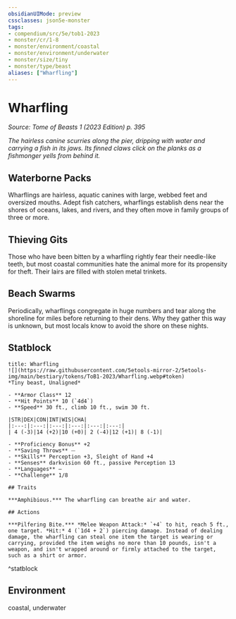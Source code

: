 ```yaml
---
obsidianUIMode: preview
cssclasses: json5e-monster
tags:
- compendium/src/5e/tob1-2023
- monster/cr/1-8
- monster/environment/coastal
- monster/environment/underwater
- monster/size/tiny
- monster/type/beast
aliases: ["Wharfling"]
---
```

# Wharfling
*Source: Tome of Beasts 1 (2023 Edition) p. 395*  

*The hairless canine scurries along the pier, dripping with water and carrying a fish in its jaws. Its finned claws click on the planks as a fishmonger yells from behind it.*

## Waterborne Packs

Wharflings are hairless, aquatic canines with large, webbed feet and oversized mouths. Adept fish catchers, wharflings establish dens near the shores of oceans, lakes, and rivers, and they often move in family groups of three or more.

## Thieving Gits

Those who have been bitten by a wharfling rightly fear their needle-like teeth, but most coastal communities hate the animal more for its propensity for theft. Their lairs are filled with stolen metal trinkets.

## Beach Swarms

Periodically, wharflings congregate in huge numbers and tear along the shoreline for miles before returning to their dens. Why they gather this way is unknown, but most locals know to avoid the shore on these nights.

## Statblock

```ad-statblock
title: Wharfling
![](https://raw.githubusercontent.com/5etools-mirror-2/5etools-img/main/bestiary/tokens/ToB1-2023/Wharfling.webp#token)
*Tiny beast, Unaligned*

- **Armor Class** 12
- **Hit Points** 10 (`4d4`)
- **Speed** 30 ft., climb 10 ft., swim 30 ft.

|STR|DEX|CON|INT|WIS|CHA|
|:---:|:---:|:---:|:---:|:---:|:---:|
| 4 (-3)|14 (+2)|10 (+0)| 2 (-4)|12 (+1)| 8 (-1)|

- **Proficiency Bonus** +2
- **Saving Throws** ⏤
- **Skills** Perception +3, Sleight of Hand +4
- **Senses** darkvision 60 ft., passive Perception 13
- **Languages** —
- **Challenge** 1/8

## Traits

***Amphibious.*** The wharfling can breathe air and water.

## Actions

***Pilfering Bite.*** *Melee Weapon Attack:* `+4` to hit, reach 5 ft., one target. *Hit:* 4 (`1d4 + 2`) piercing damage. Instead of dealing damage, the wharfling can steal one item the target is wearing or carrying, provided the item weighs no more than 10 pounds, isn't a weapon, and isn't wrapped around or firmly attached to the target, such as a shirt or armor.
```
^statblock

## Environment

coastal, underwater
